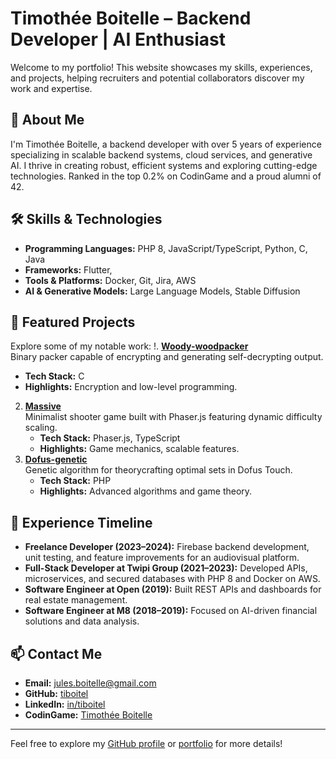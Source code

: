 # Timothée Boitelle – Backend Developer | AI Enthusiast

Welcome to my portfolio! This website showcases my skills, experiences, and projects, helping recruiters and potential collaborators discover my work and expertise.

## 🌟 About Me
I'm Timothée Boitelle, a backend developer with over 5 years of experience specializing in scalable backend systems, cloud services, and generative AI. I thrive in creating robust, efficient systems and exploring cutting-edge technologies. Ranked in the top 0.2% on CodinGame and a proud alumni of 42.

## 🛠️ Skills & Technologies
- **Programming Languages:** PHP 8, JavaScript/TypeScript, Python, C, Java
- **Frameworks:** Flutter, 
- **Tools & Platforms:** Docker, Git, Jira, AWS
- **AI & Generative Models:** Large Language Models, Stable Diffusion

## 📁 Featured Projects
Explore some of my notable work:
!. **[Woody-woodpacker](https://github.com/tiboitel/Woody-woodpacker)**  
   Binary packer capable of encrypting and generating self-decrypting output.
   - **Tech Stack:** C
   - **Highlights:** Encryption and low-level programming.
2. **[Massive](https://github.com/tiboitel/Massive)**  
   Minimalist shooter game built with Phaser.js featuring dynamic difficulty scaling.
   - **Tech Stack:** Phaser.js, TypeScript
   - **Highlights:** Game mechanics, scalable features.
3. **[Dofus-genetic](https://github.com/tiboitel/Dofus-genetic)**  
   Genetic algorithm for theorycrafting optimal sets in Dofus Touch.
   - **Tech Stack:** PHP
   - **Highlights:** Advanced algorithms and game theory.

## 🚀 Experience Timeline
- **Freelance Developer (2023–2024):** Firebase backend development, unit testing, and feature improvements for an audiovisual platform.
- **Full-Stack Developer at Twipi Group (2021–2023):** Developed APIs, microservices, and secured databases with PHP 8 and Docker on AWS.
- **Software Engineer at Open (2019):** Built REST APIs and dashboards for real estate management.
- **Software Engineer at M8 (2018–2019):** Focused on AI-driven financial solutions and data analysis.

## 📫 Contact Me
- **Email:** [jules.boitelle@gmail.com](mailto:jules.boitelle@gmail.com)  
- **GitHub:** [tiboitel](https://github.com/tiboitel)  
- **LinkedIn:** [in/tiboitel](https://www.linkedin.com/in/tiboitel)  
- **CodinGame:** [Timothée Boitelle](https://www.codingame.com/profile/867f4caf6cc7b94ff76dc070f0b61eb10305793)  

---

Feel free to explore my [GitHub profile](https://github.com/tiboitel) or [portfolio](https://tiboitel.github.io/) for more details!
